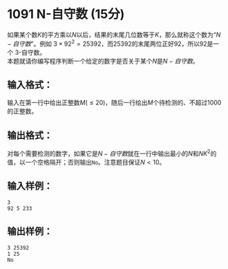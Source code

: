 # 1091 N-自守数 (15分)
如果某个数$K$的平方乘以$N$以后，结果的末尾几位数等于$K$，那么就称这个数为“$N-自守数$”。例如 $3×92^{2}=25392$，而25392的末尾两位正好92，所以92是一个 3-自守数。  
本题就请你编写程序判断一个给定的数字是否关于某个$N$是$N-自守数$。
## 输入格式：
输入在第一行中给出正整数$M(≤20)$，随后一行给出$M$个待检测的、不超过1000的正整数。
## 输出格式：
对每个需要检测的数字，如果它是$N-自守数$就在一行中输出最小的$N$和$NK^{2}$的值，以一个空格隔开；否则输出`No`。注意题目保证$N<10$。
## 输入样例：
```
3
92 5 233
```   
## 输出样例：
```
3 25392
1 25
No
```
    
